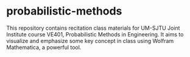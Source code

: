 # probabilistic-methods

This repository contains recitation class materials for UM-SJTU Joint Institute course VE401, Probabilistic Methods in Engineering. It aims to visualize and emphasize some key concept in class using Wolfram Mathematica, a powerful tool.
